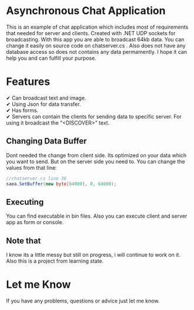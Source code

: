 # Asynchronous Chat Application
This is an example of chat application which includes most of requirements that needed for server and clients. Created with .NET UDP sockets for broadcasting. 
 With this app you are able to broadcast 64kb data. You can change it easily on source code on chatserver.cs . Also does not have any database access
so does not contains any data permamently. I hope it can help you and can fulfill your purpose. 


# Features
✔ Can broadcast text and image.<br>
✔ Using Json for data transfer.<br>
✔ Has forms.<br>
✔ Servers can contain the clients for sending data to specific server. For using it broadcast the "\<DISCOVER>" text.<br>
 







## Changing Data Buffer
Dont needed the change from client side. Its optimized on your data which you want to send.
 But on the server side you need to.
 You can change the values from that line:
```c#
//chatserver.cs line 36
saea.SetBuffer(new byte[64000], 0, 64000);

```




## Executing
You can find executable in bin files. Also you can execute client and server app as form or console.

## Note that
I know its a little messy but still on progress, i will continue to work on it. 
Also this is a project from learning state.

# Let me Know 
If you have any problems, questions or advice just let me know. 



